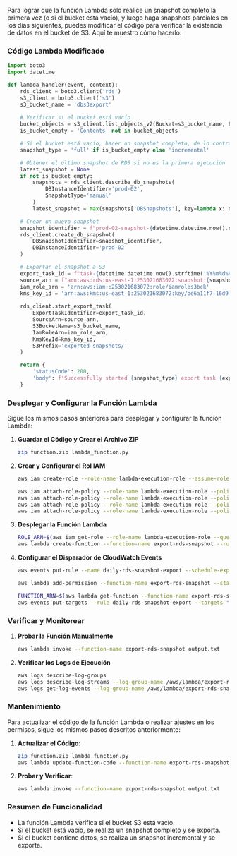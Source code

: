 Para lograr que la función Lambda solo realice un snapshot completo la primera vez (o si el bucket está vacío), y luego haga snapshots parciales en los días siguientes, puedes modificar el código para verificar la existencia de datos en el bucket de S3. Aquí te muestro cómo hacerlo:

### Código Lambda Modificado

```python
import boto3
import datetime

def lambda_handler(event, context):
    rds_client = boto3.client('rds')
    s3_client = boto3.client('s3')
    s3_bucket_name = 'dbs3export'
    
    # Verificar si el bucket está vacío
    bucket_objects = s3_client.list_objects_v2(Bucket=s3_bucket_name, Prefix='exported-snapshots/')
    is_bucket_empty = 'Contents' not in bucket_objects

    # Si el bucket está vacío, hacer un snapshot completo, de lo contrario, hacer un snapshot parcial
    snapshot_type = 'full' if is_bucket_empty else 'incremental'

    # Obtener el último snapshot de RDS si no es la primera ejecución
    latest_snapshot = None
    if not is_bucket_empty:
        snapshots = rds_client.describe_db_snapshots(
            DBInstanceIdentifier='prod-02',
            SnapshotType='manual'
        )
        latest_snapshot = max(snapshots['DBSnapshots'], key=lambda x: x['SnapshotCreateTime'], default=None)

    # Crear un nuevo snapshot
    snapshot_identifier = f"prod-02-snapshot-{datetime.datetime.now().strftime('%Y-%m-%d-%H-%M-%S')}-{snapshot_type}"
    rds_client.create_db_snapshot(
        DBSnapshotIdentifier=snapshot_identifier,
        DBInstanceIdentifier='prod-02'
    )

    # Exportar el snapshot a S3
    export_task_id = f"task-{datetime.datetime.now().strftime('%Y%m%d%H%M%S')}"
    source_arn = f"arn:aws:rds:us-east-1:253021683072:snapshot:{snapshot_identifier}"
    iam_role_arn = 'arn:aws:iam::253021683072:role/iamroles3bck'
    kms_key_id = 'arn:aws:kms:us-east-1:253021683072:key/be6a11f7-16d9-4ee2-bc0c-eab9e87bf7f1'
    
    rds_client.start_export_task(
        ExportTaskIdentifier=export_task_id,
        SourceArn=source_arn,
        S3BucketName=s3_bucket_name,
        IamRoleArn=iam_role_arn,
        KmsKeyId=kms_key_id,
        S3Prefix='exported-snapshots/'
    )

    return {
        'statusCode': 200,
        'body': f'Successfully started {snapshot_type} export task {export_task_id}.'
    }
```

### Desplegar y Configurar la Función Lambda

Sigue los mismos pasos anteriores para desplegar y configurar la función Lambda:

1. **Guardar el Código y Crear el Archivo ZIP**

   ```sh
   zip function.zip lambda_function.py
   ```

2. **Crear y Configurar el Rol IAM**

   ```sh
   aws iam create-role --role-name lambda-execution-role --assume-role-policy-document file://trust-policy.json

   aws iam attach-role-policy --role-name lambda-execution-role --policy-arn arn:aws:iam::aws:policy/service-role/AWSLambdaBasicExecutionRole
   aws iam attach-role-policy --role-name lambda-execution-role --policy-arn arn:aws:iam::aws:policy/AmazonRDSFullAccess
   aws iam attach-role-policy --role-name lambda-execution-role --policy-arn arn:aws:iam::aws:policy/AmazonS3FullAccess
   aws iam attach-role-policy --role-name lambda-execution-role --policy-arn arn:aws:iam::aws:policy/AWSKeyManagementServicePowerUser
   ```

3. **Desplegar la Función Lambda**

   ```sh
   ROLE_ARN=$(aws iam get-role --role-name lambda-execution-role --query 'Role.Arn' --output text)
   aws lambda create-function --function-name export-rds-snapshot --runtime python3.8 --role $ROLE_ARN --handler lambda_function.lambda_handler --zip-file fileb://function.zip
   ```

4. **Configurar el Disparador de CloudWatch Events**

   ```sh
   aws events put-rule --name daily-rds-snapshot-export --schedule-expression 'rate(1 day)'

   aws lambda add-permission --function-name export-rds-snapshot --statement-id daily-rds-snapshot-export --action 'lambda:InvokeFunction' --principal events.amazonaws.com --source-arn arn:aws:events:REGION:ACCOUNT_ID:rule/daily-rds-snapshot-export

   FUNCTION_ARN=$(aws lambda get-function --function-name export-rds-snapshot --query 'Configuration.FunctionArn' --output text)
   aws events put-targets --rule daily-rds-snapshot-export --targets "Id"="1","Arn"="$FUNCTION_ARN"
   ```

### Verificar y Monitorear

1. **Probar la Función Manualmente**

   ```sh
   aws lambda invoke --function-name export-rds-snapshot output.txt
   ```

2. **Verificar los Logs de Ejecución**

   ```sh
   aws logs describe-log-groups
   aws logs describe-log-streams --log-group-name /aws/lambda/export-rds-snapshot
   aws logs get-log-events --log-group-name /aws/lambda/export-rds-snapshot --log-stream-name <log-stream-name>
   ```

### Mantenimiento

Para actualizar el código de la función Lambda o realizar ajustes en los permisos, sigue los mismos pasos descritos anteriormente:

1. **Actualizar el Código**:

   ```sh
   zip function.zip lambda_function.py
   aws lambda update-function-code --function-name export-rds-snapshot --zip-file fileb://function.zip
   ```

2. **Probar y Verificar**:

   ```sh
   aws lambda invoke --function-name export-rds-snapshot output.txt
   ```

### Resumen de Funcionalidad

- La función Lambda verifica si el bucket S3 está vacío.
- Si el bucket está vacío, se realiza un snapshot completo y se exporta.
- Si el bucket contiene datos, se realiza un snapshot incremental y se exporta.
